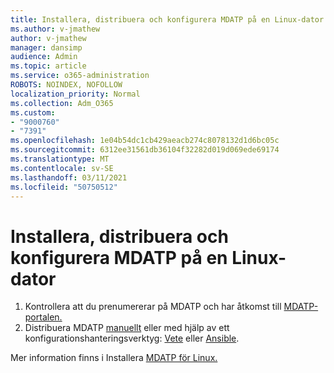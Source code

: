 ```yaml
---
title: Installera, distribuera och konfigurera MDATP på en Linux-dator
ms.author: v-jmathew
author: v-jmathew
manager: dansimp
audience: Admin
ms.topic: article
ms.service: o365-administration
ROBOTS: NOINDEX, NOFOLLOW
localization_priority: Normal
ms.collection: Adm_O365
ms.custom:
- "9000760"
- "7391"
ms.openlocfilehash: 1e04b54dc1cb429aeacb274c8078132d1d6bc05c
ms.sourcegitcommit: 6312ee31561db36104f32282d019d069ede69174
ms.translationtype: MT
ms.contentlocale: sv-SE
ms.lasthandoff: 03/11/2021
ms.locfileid: "50750512"
---
```

# <a name="install-deploy-and-configure-mdatp-on-a-linux-machine"></a>Installera, distribuera och konfigurera MDATP på en Linux-dator

1. Kontrollera att du prenumererar på MDATP och har åtkomst till [MDATP-portalen.](https://go.microsoft.com/fwlink/?linkid=2144512)
2. Distribuera MDATP [manuellt](https://go.microsoft.com/fwlink/?linkid=2144809) eller med hjälp av ett konfigurationshanteringsverktyg: [Vete](https://go.microsoft.com/fwlink/?linkid=2144715) eller [Ansible](https://go.microsoft.com/fwlink/?linkid=2144716).

Mer information finns i Installera [MDATP för Linux.](https://go.microsoft.com/fwlink/?linkid=2144717)
